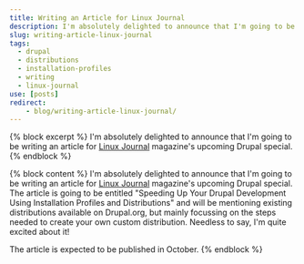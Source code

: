 ```yaml
---
title: Writing an Article for Linux Journal
description: I'm absolutely delighted to announce that I'm going to be writing an article for Linux Journal magazine's upcoming Drupal special.
slug: writing-article-linux-journal
tags:
  - drupal
  - distributions
  - installation-profiles
  - writing
  - linux-journal
use: [posts]
redirect:
    - blog/writing-article-linux-journal/
---
```

{% block excerpt %}
I'm absolutely delighted to announce that I'm going to be writing an article for [Linux Journal](http://www.linuxjournal.com) magazine's upcoming Drupal special.
{% endblock %}

{% block content %}
I'm absolutely delighted to announce that I'm going to be writing an article for [Linux Journal](http://www.linuxjournal.com) magazine's upcoming Drupal special. The article is going to be entitled "Speeding Up Your Drupal Development Using Installation Profiles and Distributions" and will be mentioning existing distributions available on Drupal.org, but mainly focussing on the steps needed to create your own custom distribution. Needless to say, I'm quite excited about it!

The article is expected to be published in October.
{% endblock %}
